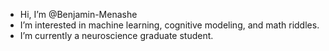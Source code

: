 - Hi, I’m @Benjamin-Menashe
- I’m interested in machine learning, cognitive modeling, and math riddles.
- I’m currently a neuroscience graduate student.

<!---
Benjamin-Menashe/Benjamin-Menashe is a ✨ special ✨ repository because its `README.md` (this file) appears on your GitHub profile.
You can click the Preview link to take a look at your changes.
--->
